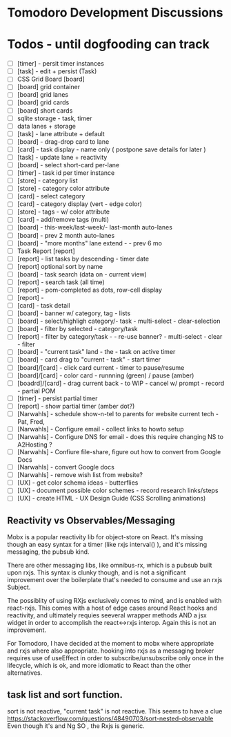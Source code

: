 # Tomodoro Development Discussions

# Todos - until dogfooding can track
- [ ] [timer] - persit timer instances
- [ ] [task] - edit + persist (Task)
- [ ] CSS Grid Board [board]
- [ ] [board] grid container
- [ ] [board] grid lanes
- [ ] [board] grid cards
- [ ] [board] short cards
- [ ] sqlite storage - task, timer
- [ ] data lanes + storage
- [ ] [task] - lane attribute + default
- [ ] [board] - drag-drop card to lane 
- [ ] [card] - task display - name only ( postpone save details for later )
- [ ] [task] - update lane + reactivity
- [ ] [board] - select short-card per-lane
- [ ] [timer] - task id per timer instance
- [ ] [store] - category list
- [ ] [store] - category color attribute
- [ ] [card] - select category
- [ ] [card] - category display (vert - edge color)
- [ ] [store] - tags - w/ color attribute
- [ ] [card] - add/remove tags (multi)
- [ ] [board] - this-week/last-week/- last-month auto-lanes
- [ ] [board] - prev 2 month auto-lanes
- [ ] [board] - "more months" lane extend - - prev 6 mo
- [ ] Task Report [report]
- [ ] [report] - list tasks by descending - timer date
- [ ] [report] optional sort by name
- [ ] [board] - task search (data on - current view)
- [ ] [report] - search task (all time)
- [ ] [report] - pom-completed as dots, row-cell display
- [ ] [report] - 
- [ ] [card] - task detail
- [ ] [board] - banner w/ category, tag - lists
- [ ] [board] - select/highligh category/- task - multi-select - clear-selection
- [ ] [board] - filter by selected - category/task
- [ ] [report] - filter by category/task - - re-use banner? - multi-select - clear - filter
- [ ] [board] - "current task" land - the - task on active timer
- [ ] [board] - card drag to "current - task" - start timer
- [ ] [board]/[card] - click card current - timer to pause/resume
- [ ] [board]/[card] - color card - runnning (green) / pause (amber)
- [ ] [boadrd]/[card] - drag current back - to WIP - cancel w/ prompt - record - partial POM
- [ ] [timer] - persist partial timer
- [ ] [report] - show partial timer (amber dot?)
- [ ] [Narwahls] - schedule show-n-tel to parents for website current tech - Pat, Fred, 
- [ ] [Narwahls] - Configure email - collect links to howto setup
- [ ] [Narwahls] - Configure DNS for email - does this require changing NS to A2Hosting ?
- [ ] [Narwahls] - Confiure file-share, figure out how to convert from Google Docs
- [ ] [Narwahls] - convert Google docs
- [ ] [Narwahls] - remove wish list from website?
- [ ] [UX] - get color schema ideas - butterflies
- [ ] [UX] - document possible color schemes - record research links/steps
- [ ] [UX] - create HTML - UX Design Guide (CSS Scrolling animations)

## Reactivity vs Observables/Messaging
Mobx is a popular reactivity lib for object-store on React.  It's missing though an easy syntax for a timer (like rxjs interval() ), and it's missing messaging, the pubsub kind.

There are other messaging libs, like omnibus-rx, which is a pubsub
built upon rxjs.  This syntax is clunky though, and is not a significant improvement over the boilerplate that's needed to 
consume and use an rxjs Subject.

The possiblity of using RXjs exclusively comes to mind, and is enabled with react-rxjs. This comes with a host of edge cases around React hooks and reactivity, and ultimately requies seeveral wrapper methods AND a jsx widget <Susbscribe> in order to accomplish the react<->rxjs interop. Again this is not an improvement.

For Tomodoro, I have decided at the moment to mobx where appropriate
and rxjs where also appropriate.   hooking into rxjs as a messaging
broker requires use of useEffect in order to subscribe/unsubscribe only once in the lifecycle, which is ok, and more idiomatic to React than the other alternatives.

## task list and sort function.
sort is not reactive, "current task" is not reactive.
This seems to have a clue https://stackoverflow.com/questions/48490703/sort-nested-observable
Even though it's and Ng SO , the Rxjs is generic.